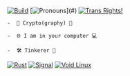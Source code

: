 [![Build](https://img.shields.io/github/actions/workflow/status/ovnanova/ovnanova/ci.yml?branch=main)](https://github.com/ovnanova/ovnanova/actions?query=workflow%3A%22Samsara%22) [![Pronouns](https://img.shields.io/badge/she-her-%23B86EFF?)](#) [![Trans Rights!](https://img.shields.io/badge/https%3A%2F%2Fimg.shields.io%2Fbadge%2Ftrans-rights-!?style=flat&label=trans&labelColor=F5A9B8&color=5BCEFA)](#)
```
-  🔰 Crypto(graphy) 🔐

-  🌐 I am in your computer 💻

-  🛠️ Tinkerer 💾
```
[![Rust](https://img.shields.io/badge/Rust%20-F46623.svg?e&logo=rust&logoColor=white)](#) [![Signal](https://img.shields.io/badge/Signal-3A76F0?logo=signal&logoColor=fff)](#) [![Void Linux](https://img.shields.io/badge/Void%20Linux-478061?logo=voidlinux&logoColor=fff)](#)
